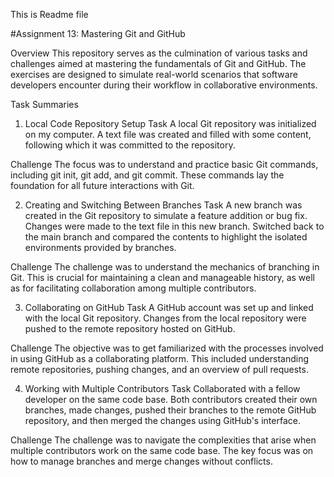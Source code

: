 This is Readme file 


#Assignment 13: Mastering Git and GitHub

Overview
This repository serves as the culmination of various tasks and challenges aimed at mastering the fundamentals of Git and GitHub. The exercises are designed to simulate real-world scenarios that software developers encounter during their workflow in collaborative environments.

Task Summaries
1. Local Code Repository Setup
Task
A local Git repository was initialized on my computer. A text file was created and filled with some content, following which it was committed to the repository.

Challenge
The focus was to understand and practice basic Git commands, including git init, git add, and git commit. These commands lay the foundation for all future interactions with Git.

2. Creating and Switching Between Branches
Task
A new branch was created in the Git repository to simulate a feature addition or bug fix. Changes were made to the text file in this new branch. Switched back to the main branch and compared the contents to highlight the isolated environments provided by branches.

Challenge
The challenge was to understand the mechanics of branching in Git. This is crucial for maintaining a clean and manageable history, as well as for facilitating collaboration among multiple contributors.

3. Collaborating on GitHub
Task
A GitHub account was set up and linked with the local Git repository. Changes from the local repository were pushed to the remote repository hosted on GitHub.

Challenge
The objective was to get familiarized with the processes involved in using GitHub as a collaborating platform. This included understanding remote repositories, pushing changes, and an overview of pull requests.

4. Working with Multiple Contributors
Task
Collaborated with a fellow developer on the same code base. Both contributors created their own branches, made changes, pushed their branches to the remote GitHub repository, and then merged the changes using GitHub's interface.

Challenge
The challenge was to navigate the complexities that arise when multiple contributors work on the same code base. The key focus was on how to manage branches and merge changes without conflicts.
